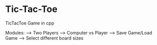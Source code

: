 # Tic-Tac-Toe
TicTacToe Game in cpp

Modules:
--> Two Players
--> Computer vs Player
--> Save Game/Load Game
--> Select different board sizes
